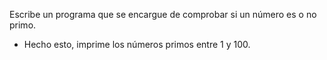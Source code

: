  Escribe un programa que se encargue de comprobar si un número es o no primo.
 * Hecho esto, imprime los números primos entre 1 y 100.